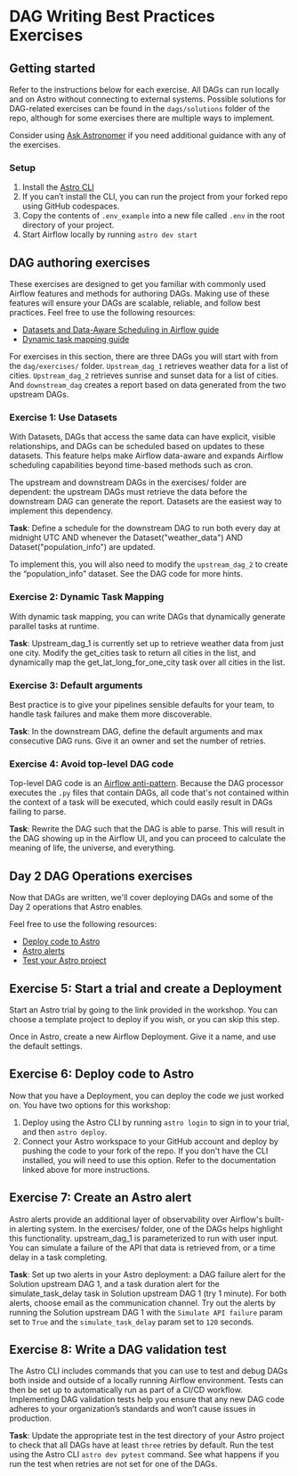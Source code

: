 # DAG Writing Best Practices Exercises

## Getting started
Refer to the instructions below for each exercise. All DAGs can run locally and on Astro without connecting to external systems. Possible solutions for DAG-related exercises can be found in the `dags/solutions` folder of the repo, although for some exercises there are multiple ways to implement.

Consider using [Ask Astronomer](ask.astronomer.io) if you need additional guidance with any of the exercises.

### Setup
1. Install the [Astro CLI](https://www.astronomer.io/docs/astro/cli/install-cli)
2. If you can’t install the CLI, you can run the project from your forked repo using GitHub codespaces.
3. Copy the contents of `.env_example` into a new file called `.env` in the root directory of your project.
4. Start Airflow locally by running `astro dev start`

## DAG authoring exercises
These exercises are designed to get you familiar with commonly used Airflow features and methods for authoring DAGs. Making use of these features will ensure your DAGs are scalable, reliable, and follow best practices. Feel free to use the following resources:

- [Datasets and Data-Aware Scheduling in Airflow guide](https://www.astronomer.io/guides/airflow-datasets/)
- [Dynamic task mapping guide](https://www.astronomer.io/docs/learn/dynamic-tasks)

For exercises in this section, there are three DAGs you will start with from the `dag/exercises/` folder. `Upstream_dag_1` retrieves weather data for a list of cities. `Upstream_dag_2` retrieves sunrise and sunset data for a list of cities. And `downstream_dag` creates a report based on data generated from the two upstream DAGs. 

### Exercise 1: Use Datasets
With Datasets, DAGs that access the same data can have explicit, visible relationships, and DAGs can be scheduled based on updates to these datasets. This feature helps make Airflow data-aware and expands Airflow scheduling capabilities beyond time-based methods such as cron.

The upstream and downstream DAGs in the exercises/ folder are dependent: the upstream DAGs must retrieve the data before the downstream DAG can generate the report. Datasets are the easiest way to implement this dependency.

**Task**: Define a schedule for the downstream DAG to run both every day at midnight UTC AND whenever the Dataset("weather_data") AND Dataset("population_info") are updated.

To implement this, you will also need to modify the `upstream_dag_2` to create the “population_info” dataset. See the DAG code for more hints.

### Exercise 2: Dynamic Task Mapping
With dynamic task mapping, you can write DAGs that dynamically generate parallel tasks at runtime.

**Task**:  Upstream_dag_1 is currently set up to retrieve weather data from just one city. Modify the get_cities task to return all cities in the list, and dynamically map the get_lat_long_for_one_city task over all cities in the list.

### Exercise 3: Default arguments
Best practice is to give your pipelines sensible defaults for your team, to handle task failures and make them more discoverable.

**Task**:  In the downstream DAG, define the default arguments and max consecutive DAG runs. Give it an owner and set the number of retries.

### Exercise 4: Avoid top-level DAG code
Top-level DAG code is an [Airflow anti-pattern](https://www.astronomer.io/docs/learn/dag-best-practices#avoid-top-level-code-in-your-dag-file). Because the DAG processor executes the `.py` files that contain DAGs, all code that's not contained within the context of a task will be executed, which could easily result in DAGs failing to parse.

**Task**: Rewrite the DAG such that the DAG is able to parse. This will result in the DAG showing up in the Airflow UI, and you can proceed to calculate the meaning of life, the universe, and everything.


## Day 2 DAG Operations exercises
Now that DAGs are written, we'll cover deploying DAGs and some of the Day 2 operations that Astro enables.

Feel free to use the following resources:

- [Deploy code to Astro](https://www.astronomer.io/docs/astro/deploy-code)
- [Astro alerts](https://docs.astronomer.io/astro/alerts)
- [Test your Astro project](https://www.astronomer.io/docs/astro/cli/test-your-astro-project-locally)

## Exercise 5: Start a trial and create a Deployment

Start an Astro trial by going to the link provided in the workshop. You can choose a template project to deploy if you wish, or you can skip this step.

Once in Astro, create a new Airflow Deployment. Give it a name, and use the default settings.

## Exercise 6: Deploy code to Astro 

Now that you have a Deployment, you can deploy the code we just worked on. You have two options for this workshop:

1. Deploy using the Astro CLI by running `astro login` to sign in to your trial, and then `astro deploy`.
2. Connect your Astro workspace to your GitHub account and deploy by pushing the code to your fork of the repo. If you don't have the CLI installed, you will need to use this option. Refer to the documentation linked above for more instructions.


## Exercise 7: Create an Astro alert
Astro alerts provide an additional layer of observability over Airflow's built-in alerting system. In the exercises/ folder, one of the DAGs helps highlight this functionality. upstream_dag_1 is parameterized to run with user input. You can simulate a failure of the API that data is retrieved from, or a time delay in a task completing.

**Task**: Set up two alerts in your Astro deployment: a DAG failure alert for the Solution upstream DAG 1, and a task duration alert for the simulate_task_delay task in Solution upstream DAG 1 (try 1 minute). For both alerts, choose email as the communication channel. Try out the alerts by running the Solution upstream DAG 1 with the `Simulate API failure` param set to `True` and the `simulate_task_delay` param set to `120` seconds.

## Exercise 8: Write a DAG validation test
The Astro CLI includes commands that you can use to test and debug DAGs both inside and outside of a locally running Airflow environment. Tests can then be set up to automatically run as part of a CI/CD workflow. Implementing DAG validation tests help you ensure that any new DAG code adheres to your organization’s standards and won’t cause issues in production.

**Task**: Update the appropriate test in the test directory of your Astro project to check that all DAGs have at least `three` retries by default. Run the test using the Astro CLI `astro dev pytest` command. See what happens if you run the test when retries are not set for one of the DAGs.

